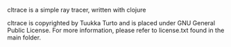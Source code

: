 cltrace is a simple ray tracer, written with clojure

cltrace is copyrighted by Tuukka Turto and is placed under 
GNU General Public License. For more information, please refer to license.txt
found in the main folder.
